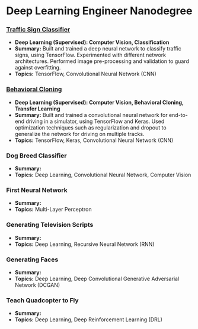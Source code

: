 # Deep Learning Engineer Nanodegree
 
### [Traffic Sign Classifier](traffic-sign-classifier)
 - **Deep Learning (Supervised): Computer Vision, Classification**
 - **Summary:** Built and trained a deep neural network to classify traffic signs, using TensorFlow. Experimented with different network architectures. Performed image pre-processing and validation to guard against overfitting.
 - **Topics:** TensorFlow, Convolutional Neural Network (CNN)
 
### [Behavioral Cloning](behavioral-cloning)
 - **Deep Learning (Supervised): Computer Vision, Behavioral Cloning, Transfer Learning**
 - **Summary:** Built and trained a convolutional neural network for end-to-end driving in a simulator, using TensorFlow and Keras. Used optimization techniques such as regularization and dropout to generalize the network for driving on multiple tracks.
 - **Topics:** TensorFlow, Keras, Convolutional Neural Network (CNN)

### Dog Breed Classifier
 - **Summary:** 
 - **Topics:** Deep Learning, Convolutional Neural Network, Computer Vision
 
### First Neural Network
 - **Summary:** 
 - **Topics:** Multi-Layer Perceptron 
 
### Generating Television Scripts
 - **Summary:** 
 - **Topics:** Deep Learning, Recursive Neural Network (RNN)

### Generating Faces
 - **Summary:** 
 - **Topics:** Deep Learning, Deep Convolutional Generative Adversarial Network (DCGAN)

### Teach Quadcopter to Fly
 - **Summary:** 
 - **Topics:** Deep Learning, Deep Reinforcement Learning (DRL)


